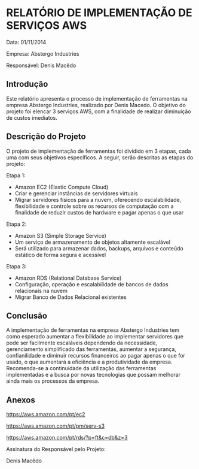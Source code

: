 # RELATÓRIO DE IMPLEMENTAÇÃO DE SERVIÇOS AWS

Data: 01/11/2014

Empresa: Abstergo Industries 

Responsável: Denis Macêdo

## Introdução
Este relatório apresenta o processo de implementação de ferramentas na empresa Abstergo Industries, realizado por Denis Macedo. O objetivo do projeto foi elencar 3 serviços AWS, com a finalidade de realizar diminuição de custos imediatos.

## Descrição do Projeto
O projeto de implementação de ferramentas foi dividido em 3 etapas, cada uma com seus objetivos específicos. A seguir, serão descritas as etapas do projeto:

Etapa 1: 
- Amazon EC2 (Elastic Compute Cloud)
- Criar e gerenciar instâncias de servidores virtuais
- Migrar servidores físicos para a nuvem, oferecendo escalabilidade, flexibilidade e controle sobre os recursos de computação com a finalidade de reduzir custos de hardware e pagar apenas o que usar

Etapa 2: 
- Amazon S3 (Simple Storage Service)
- Um serviço de armazenamento de objetos altamente escalável
- Será utilizado para armazenar dados, backups, arquivos e conteúdo estático de forma segura e acessível

Etapa 3: 
- Amazon RDS (Relational Database Service)
- Configuração, operação e escalabilidade de bancos de dados relacionais na nuvem
- Migrar Banco de Dados Relacional existentes



## Conclusão
A implementação de ferramentas na empresa Abstergo Industries tem como esperado aumentar a flexibilidade ao implementar servidores que pode ser facilmente escaláveis dependendo da necessidade, gerenciamento simplificado das ferramentas, aumentar a segurança, confianilidade e diminuir recursos financeiros ao pagar apenas o que for usado, o que aumentará a eficiência e a produtividade da empresa. Recomenda-se a continuidade da utilização das ferramentas implementadas e a busca por novas tecnologias que possam melhorar ainda mais os processos da empresa.

## Anexos

https://aws.amazon.com/pt/ec2

https://aws.amazon.com/pt/pm/serv-s3

https://aws.amazon.com/pt/rds/?p=ft&c=db&z=3


Assinatura do Responsável pelo Projeto:

Denis Macêdo
